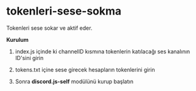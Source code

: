 # tokenleri-sese-sokma
Tokenleri sese sokar ve aktif eder.

**Kurulum**

1. index.js içinde ki channelID kısmına tokenlerin katılacağı ses kanalının ID'sini girin

2. tokens.txt içine sese girecek hesapların tokenlerini girin

3. Sonra **discord.js-self** modülünü kurup başlatın
